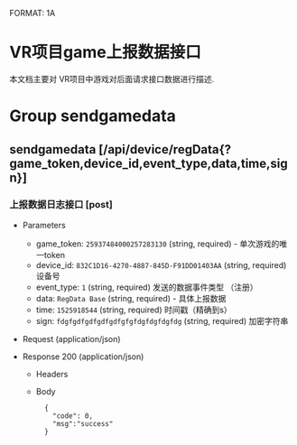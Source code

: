 FORMAT: 1A

# VR项目game上报数据接口
本文档主要对 VR项目中游戏对后面请求接口数据进行描述.

# Group sendgamedata
		
## sendgamedata [/api/device/regData{?game_token,device_id,event_type,data,time,sign}]

### 上报数据日志接口 [post]
   
+ Parameters
    + game_token: `25937484000257283130` (string, required) - 单次游戏的唯一token 
    + device_id: `832C1D16-4270-4887-845D-F91DD01403AA` (string, required) 设备号  
    + event_type: `1` (string, required) 发送的数据事件类型 （注册）
    + data: `RegData Base` (string, required) - 具体上报数据
    + time: `1525918544` (string, required) 时间戳（精确到s）
    + sign: `fdgfgdfgdfgdfgdfgfgfdgfdgfdgfdg` (string, required) 加密字符串 
	
+ Request (application/json)
  
+ Response 200 (application/json)

    + Headers
    + Body

            {
              "code": 0,
	          "msg":"success"
            }

